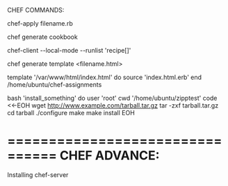 CHEF COMMANDS:

<!-- compiles rb file seperately-->
chef-apply filename.rb

<!-- generates cookbook -->
chef generate cookbook <cookbookname>

<!-- compiles cookbook -->
chef-client --local-mode --runlist 'recipe[<cookbookname>]'

<!-- put cookbooks in cookbooks directory -->
chef  generate template <cookbookname> <filename.html>

template '/var/www/html/index.html' do
	source 'index.html.erb'
end
/home/ubuntu/chef-assignments

bash 'install_something' do
  user 'root'
  cwd '/home/ubuntu/zipptest'
  code <<-EOH
  wget http://www.example.com/tarball.tar.gz
  tar -zxf tarball.tar.gz
  cd tarball
  ./configure
  make
  make install
  EOH

================================
CHEF ADVANCE:
================================
Installing chef-server

